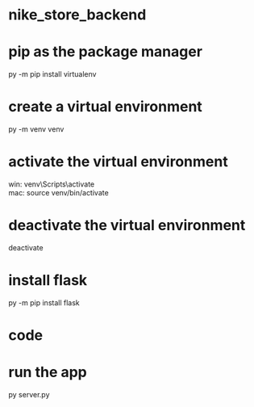 # nike_store_backend

# pip as the package manager
py -m pip install virtualenv  

# create a virtual environment
py -m venv venv  

# activate the virtual environment
win: venv\Scripts\activate  
mac: source venv/bin/activate  

# deactivate the virtual environment
deactivate  

# install flask
py -m pip install flask  

# code

# run the app
py server.py  